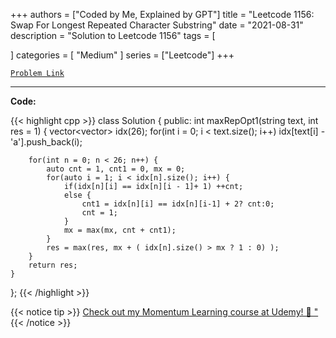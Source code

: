 
+++
authors = ["Coded by Me, Explained by GPT"]
title = "Leetcode 1156: Swap For Longest Repeated Character Substring"
date = "2021-08-31"
description = "Solution to Leetcode 1156"
tags = [
    
]
categories = [
    "Medium"
]
series = ["Leetcode"]
+++



[`Problem Link`](https://leetcode.com/problems/swap-for-longest-repeated-character-substring/description/)

---

**Code:**

{{< highlight cpp >}}
class Solution {
public:
    int maxRepOpt1(string text, int res = 1) {
        vector<vector<int>> idx(26);
        for(int i = 0; i < text.size(); i++)
            idx[text[i] - 'a'].push_back(i);

        for(int n = 0; n < 26; n++) {
            auto cnt = 1, cnt1 = 0, mx = 0;
            for(auto i = 1; i < idx[n].size(); i++) {
                if(idx[n][i] == idx[n][i - 1]+ 1) ++cnt;
                else {
                    cnt1 = idx[n][i] == idx[n][i-1] + 2? cnt:0;
                    cnt = 1;
                }
                mx = max(mx, cnt + cnt1);
            }
            res = max(res, mx + ( idx[n].size() > mx ? 1 : 0) );
        }
        return res;
    }
};
{{< /highlight >}}



{{< notice tip >}}
[Check out my Momentum Learning course at Udemy! 🚀 "](https://www.udemy.com/course/blind-75-the-data-structures-and-algorithms-essentials/)
{{< /notice >}}

